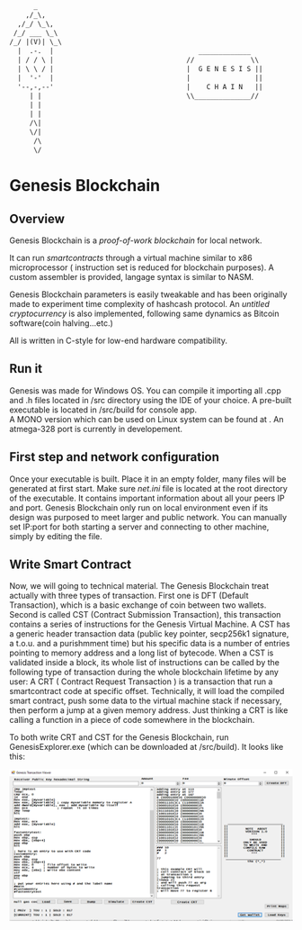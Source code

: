 

          _
        ,/_\,
      ,/_/ \_\,
     /_/ ___ \_\
    /_/ |(V)| \_\
      |  .-.  |                                    _____________
      | / / \ |                                 //              \\
      | \ \ / |                                 |  G E N E S I S ||
      |  '-'  |                                 |                ||
      '--,-,--'                                 |    C H A I N   ||
         | |                                    \\______________//
         | |
         | |
         /\|
         \/|
          /\
          \/



# Genesis Blockchain

## Overview

Genesis Blockchain is a _proof-of-work blockchain_ for local network. 

It can run _smartcontracts_ through a virtual machine similar to x86 microprocessor ( instruction set is reduced for blockchain
purposes). 
A custom assembler is provided, langage syntax is similar to NASM.

Genesis Blockchain parameters is easily tweakable and has been originally made to experiment time complexity of hashcash 
protocol.
An _untitled cryptocurrency_ is also implemented, following same dynamics as Bitcoin software(coin halving...etc.)

All is written in C-style for low-end hardware compatibility. 

## Run it

Genesis was made for Windows OS. You can compile it importing all .cpp and .h files located in /src directory using the IDE of your choice.
A pre-built executable is located in /src/build for console app.  
A MONO version which can be used on Linux system can be found at . 
An atmega-328 port is currently in developement. 

## First step and network configuration

Once your executable is built. Place it in an empty folder, many files will be generated at first start. 
Make sure _net.ini_ file is located at the root directory of the executable. It contains important information about
all your peers IP and port. Genesis Blockchain only run on local environment even if its design was purposed
to meet larger and public network. You can manually set IP:port for both starting a server and connecting to other
machine, simply by editing the file. 

## Write Smart Contract

Now, we will going to technical material. 
The Genesis Blockchain treat actually with three types of transaction. 
First one is DFT (Default Transaction), which is a basic exchange of coin between two wallets. 
Second is called CST (Contract Submission Transaction), this transaction contains a series of instructions for the Genesis Virtual Machine. 
A CST has a generic header transaction data (public key pointer, secp256k1 signature, a t.o.u. and a purishmment time) but his specific data is a number of entries pointing to memory address and a long list of bytecode. When a CST is validated inside a block, its whole list of instructions can be called by the following type of transaction during the whole blockchain lifetime by any user:
A CRT ( Contract Request Transaction ) is a transaction that run a smartcontract code at specific offset. Technically, it will load the compiled smart contract, push some data to the virtual machine stack if necessary, then perform a jump at a given memory address. Just thinking a CRT is like calling a function in a piece of code somewhere in the blockchain.  

To both write CRT and CST for the Genesis Blockchain, run GenesisExplorer.exe (which can be downloaded at /src/build). It looks like this:  

![alt text](https://raw.githubusercontent.com/gggraph/genesis/main/TRANSACTION%20VIEWER%20B.png?token=AO6VU22AXZLF4AVNTDRAQ3TBHZQ2G)
